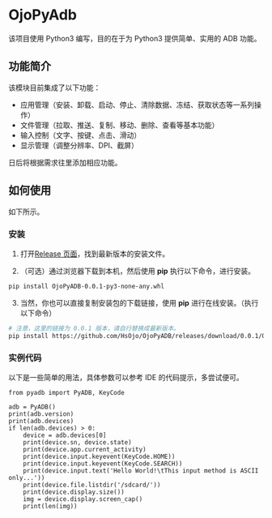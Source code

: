 # OjoPyAdb

该项目使用 Python3 编写，目的在于为 Python3 提供简单、实用的 ADB 功能。

## 功能简介

该模块目前集成了以下功能：

* 应用管理（安装、卸载、启动、停止、清除数据、冻结、获取状态等一系列操作）
* 文件管理（拉取、推送、复制、移动、删除、查看等基本功能）
* 输入控制（文字、按键、点击、滑动）
* 显示管理（调整分辨率、DPI、截屏）

日后将根据需求往里添加相应功能。

## 如何使用

如下所示。

### 安装

1. 打开[Release 页面](https://github.com/HsOjo/OjoPyADB/releases)，找到最新版本的安装文件。

2. （可选）通过浏览器下载到本机，然后使用 **pip** 执行以下命令，进行安装。

```bash
pip install OjoPyADB-0.0.1-py3-none-any.whl
```

3. 当然，你也可以直接复制安装包的下载链接，使用 **pip** 进行在线安装。（执行以下命令）

```bash
# 注意，这里的链接为 0.0.1 版本，请自行替换成最新版本。
pip install https://github.com/HsOjo/OjoPyADB/releases/download/0.0.1/OjoPyADB-0.0.1-py3-none-any.whl
```

### 实例代码

以下是一些简单的用法，具体参数可以参考 IDE 的代码提示，多尝试便可。

```python3
from pyadb import PyADB, KeyCode

adb = PyADB()
print(adb.version)
print(adb.devices)
if len(adb.devices) > 0:
    device = adb.devices[0]
    print(device.sn, device.state)
    print(device.app.current_activity)
    print(device.input.keyevent(KeyCode.HOME))
    print(device.input.keyevent(KeyCode.SEARCH))
    print(device.input.text('Hello World!\tThis input method is ASCII only...'))
    print(device.file.listdir('/sdcard/'))
    print(device.display.size())
    img = device.display.screen_cap()
    print(len(img))
```
